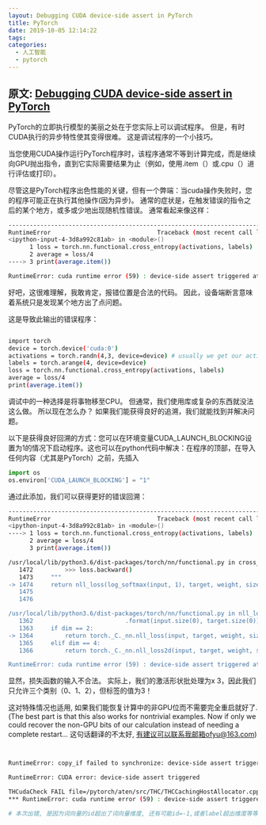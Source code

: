 ```yaml
---
layout: Debugging CUDA device-side assert in PyTorch
title: PyTorch
date: 2019-10-05 12:14:22
tags:
categories:
  - 人工智能
  - pytorch
---
```


## 原文: [Debugging CUDA device-side assert in PyTorch](https://lernapparat.de/debug-device-assert/)

PyTorch的立即执行模型的美丽之处在于您实际上可以调试程序。 但是，有时CUDA执行的异步特性使其变得很难。 这是调试程序的一个小技巧。

当您使用CUDA操作运行PyTorch程序时，该程序通常不等到计算完成，而是继续向GPU抛出指令，直到它实际需要结果为止（例如，使用.item（）或.cpu（）进行评估或打印）。

尽管这是PyTorch程序出色性能的关键，但有一个弊端：当cuda操作失败时，您的程序可能正在执行其他操作(因为异步)。 通常的症状是，在触发错误的指令之后的某个地方，或多或少地出现随机性错误。 通常看起来像这样：

```bash
---------------------------------------------------------------------------
RuntimeError                              Traceback (most recent call last)
<ipython-input-4-3d8a992c81ab> in <module>()
      1 loss = torch.nn.functional.cross_entropy(activations, labels)
      2 average = loss/4
----> 3 print(average.item())

RuntimeError: cuda runtime error (59) : device-side assert triggered at /home/tv/pytorch/pytorch/aten/src/THC/generic/THCStorage.cpp:36

```

好吧，这很难理解，我敢肯定，报错位置是合法的代码。 因此，设备端断言意味着系统只是发现某个地方出了点问题。

这是导致此输出的错误程序：

```bash

import torch
device = torch.device('cuda:0')
activations = torch.randn(4,3, device=device) # usually we get our activations in a more refined way...
labels = torch.arange(4, device=device)
loss = torch.nn.functional.cross_entropy(activations, labels)
average = loss/4
print(average.item())
```

调试中的一种选择是将事物移至CPU。 但通常，我们使用库或复杂的东西就没法这么做。 所以现在怎么办？ 如果我们能获得良好的追溯，我们就能找到并解决问题。

以下是获得良好回溯的方式：您可以在环境变量CUDA_LAUNCH_BLOCKING设置为1的情况下启动程序。这也可以在python代码中解决：在程序的顶部，在导入任何内容（尤其是PyTorch）之前，先插入

```python
import os
os.environ['CUDA_LAUNCH_BLOCKING'] = "1"
```

通过此添加，我们可以获得更好的错误回溯：

```bash
---------------------------------------------------------------------------
RuntimeError                              Traceback (most recent call last)
<ipython-input-4-3d8a992c81ab> in <module>()
----> 1 loss = torch.nn.functional.cross_entropy(activations, labels)
      2 average = loss/4
      3 print(average.item())

/usr/local/lib/python3.6/dist-packages/torch/nn/functional.py in cross_entropy(input, target, weight, size_average, ignore_index, reduce)
   1472         >>> loss.backward()
   1473     """
-> 1474     return nll_loss(log_softmax(input, 1), target, weight, size_average, ignore_index, reduce)
   1475 
   1476 

/usr/local/lib/python3.6/dist-packages/torch/nn/functional.py in nll_loss(input, target, weight, size_average, ignore_index, reduce)
   1362                          .format(input.size(0), target.size(0)))
   1363     if dim == 2:
-> 1364         return torch._C._nn.nll_loss(input, target, weight, size_average, ignore_index, reduce)
   1365     elif dim == 4:
   1366         return torch._C._nn.nll_loss2d(input, target, weight, size_average, ignore_index, reduce)

RuntimeError: cuda runtime error (59) : device-side assert triggered at /home/tv/pytorch/pytorch/aten/src/THCUNN/generic/ClassNLLCriterion.cu:116
```

显然，损失函数的输入不合法。 实际上，我们的激活形状批处理为x 3，因此我们只允许三个类别（0、1、2），但标签的值为3！

这对特殊情况也适用, 如果我们能恢复计算中的非GPU位而不需要完全重启就好了.(The best part is that this also works for nontrivial examples. Now if only we could recover the non-GPU bits of our calculation instead of needing a complete restart...  这句话翻译的不太好, 有建议可以联系我邮箱ofyu@163.com)





```bash


RuntimeError: copy_if failed to synchronize: device-side assert triggered

RuntimeError: CUDA error: device-side assert triggered

THCudaCheck FAIL file=/pytorch/aten/src/THC/THCCachingHostAllocator.cpp line=296 error=59 : device-side assert triggered
*** RuntimeError: cuda runtime error (59) : device-side assert triggered at /pytorch/aten/src/THC/THCCachingHostAllocator.cpp:296

# 本次出错, 是因为词向量的id超出了词向量维度, 还有可能id=-1,或者label超出维度等等
```

